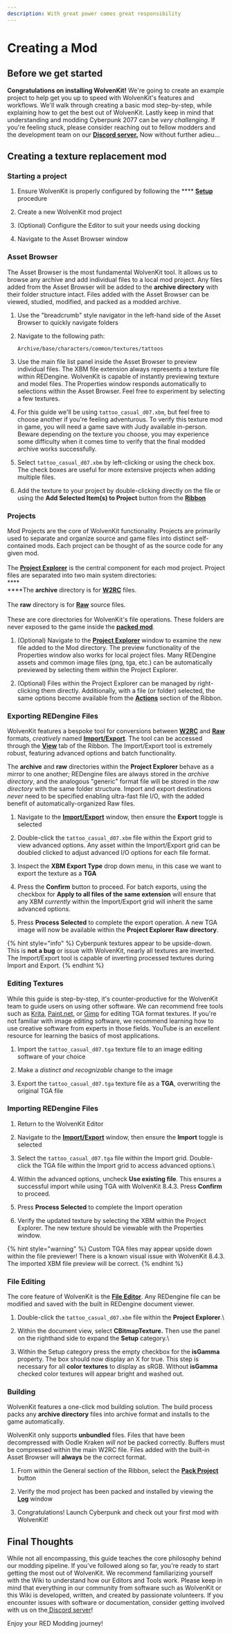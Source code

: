 ```yaml
---
description: With great power comes great responsibility
---
```


# Creating a Mod

## Before we get started

**Congratulations on installing WolvenKit!** We're going to create an example project to help get you up to speed with WolvenKit's features and workflows. We'll walk through creating a basic mod step-by-step, while explaining how to get the best out of WolvenKit. Lastly keep in mind that understanding and modding Cyberpunk 2077 can be _very challenging_. If you're feeling stuck, please consider reaching out to fellow modders and the development team on our [**Discord server.**](../help/community.md) Now without further adieu...

## Creating a texture replacement mod

### Starting a project

1.  Ensure WolvenKit is properly configured by following the **** [**Setup**](setup.md) procedure


2.  Create a new WolvenKit mod project


3.  (Optional) Configure the Editor to suit your needs using docking


4. Navigate to the Asset Browser window

### Asset Browser

The Asset Browser is the most fundamental WolvenKit tool. It allows us to browse any archive and add individual files to a local mod project. Any files added from the Asset Browser will be added to the **archive directory** with their folder structure intact. Files added with the Asset Browser can be viewed, studied, modified, and packed as a modded archive.

1.  Use the "breadcrumb" style navigator in the left-hand side of the Asset Browser to quickly navigate folders


2.  Navigate to the following path:

    `Archive/base/characters/common/textures/tattoos`


3.  Use the main file list panel inside the Asset Browser to preview individual files. The XBM file extension always represents a texture file within REDengine. WolvenKit is capable of instantly previewing texture and model files. The Properties window responds automatically to selections within the Asset Browser. Feel free to experiment by selecting a few textures.


4.  For this guide we'll be using `tattoo_casual_d07.xbm`, but feel free to choose another if you're feeling adventurous. To verify this texture mod in game, you will need a game save with Judy available in-person. Beware depending on the texture you choose, you may experience some difficulty when it comes time to verify that the final modded archive works successfully.


5.  Select  `tattoo_casual_d07.xbm` by left-clicking or using the check box. The check boxes are useful for more extensive projects when adding multiple files.


6. Add the texture to your project by double-clicking directly on the file or using the **Add Selected Item(s) to Project** button from the [**Ribbon**](../wolvenkit-app/ribbon/)

### Projects

Mod Projects are the core of WolvenKit functionality. Projects are primarily used to separate and organize source and game files into distinct self-contained mods. Each project can be thought of as the source code for any given mod.\
\
The [**Project Explorer**](../wolvenkit-app/editor/project-explorer.md) is the central component for each mod project. Project files are separated into two main system directories:\
****\
****The **archive** directory is for [**W2RC**](../help/glossary.md#cr-2-w) files.\
\
The **raw** directory is for [**Raw**](../help/glossary.md#raw) source files.\
\
These are core directories for WolvenKit's file operations. These folders are never exposed to the game inside the [**packed mod**](../help/glossary.md#packed).

1.  (Optional) Navigate to the [**Project Explorer**](../wolvenkit-app/editor/project-explorer.md) window to examine the new file added to the Mod directory. The preview functionality of the Properties window also works for local project files. Many REDengine assets and common image files (png, tga, etc.) can be automatically previewed by selecting them within the Project Explorer.


2. (Optional) Files within the Project Explorer can be managed by right-clicking them directly. Additionally, with a file (or folder) selected, the same options become available from the [**Actions**](../wolvenkit-app/ribbon/actions.md#project-explorer-actions) section of the Ribbon.

### Exporting REDengine Files

WolvenKit features a bespoke tool for conversions between [**W2RC**](../help/glossary.md#cr-2-w) and [**Raw**](../help/glossary.md#raw) formats, _creatively_ named [**Import/Export**](../wolvenkit-app/editor/import-export/). The tool can be accessed through the [**View**](broken-reference) tab of the Ribbon. The Import/Export tool is extremely robust, featuring advanced options and batch functionality.

The **archive** and **raw** directories within the **Project Explorer** behave as a mirror to one another; REDengine files are always stored in the _archive directory_, and the analogous "generic" format file will be stored in the _raw directory_ with the same folder structure. Import and export destinations _never_ need to be specified enabling ultra-fast file I/O, with the added benefit of automatically-organized Raw files.

1.  Navigate to the [**Import/Export**](../wolvenkit-app/editor/import-export/) window, then ensure the **Export** toggle is selected


2.  Double-click the `tattoo_casual_d07.xbm` file within the Export grid to view advanced options. Any asset within the Import/Export grid can be doubled clicked to adjust advanced I/O options for each file format.


3.  Inspect the **XBM Export Type** drop down menu, in this case we want to export the texture as a **TGA**


4.  Press the **Confirm** button to proceed. For batch exports, using the checkbox for **Apply to all files of the same extension** will ensure that any XBM _currently_ within the Import/Export grid will inherit the same advanced options.


5. Press **Process Selected** to complete the export operation. A new TGA image will now be available within the **Project Explorer Raw directory**.

{% hint style="info" %}
Cyberpunk textures appear to be upside-down. This is **not a bug** or issue with WolvenKit, nearly all textures are inverted. The Import/Export tool is capable of inverting processed textures during Import and Export.
{% endhint %}

### Editing Textures

While this guide is step-by-step, it's counter-productive for the WolvenKit team to guide users on using other software. We can recommend free tools such as [Krita](https://krita.org), [Paint.net](https://getpaint.net), or [Gimp](https://gimp.org) for editing TGA format textures. If you're not familiar with image editing software, we recommend learning how to use creative software from experts in those fields. YouTube is an excellent resource for learning the basics of most applications.

1.  Import the `tattoo_casual_d07.tga` texture file to an image editing software of your choice


2.  Make a _distinct and recognizable_ change to the image


3. Export the `tattoo_casual_d07.tga` texture file as a **TGA**, overwriting the original TGA file

### Importing REDengine Files

1.  Return to the WolvenKit Editor


2.  Navigate to the [**Import/Export**](../wolvenkit-app/editor/import-export/) window, then ensure the **Import** toggle is selected


3. Select the `tattoo_casual_d07.tga` file within the Import grid. Double-click the TGA file within the Import grid to access advanced options.\

4.  Within the advanced options, uncheck **Use existing file**. This ensures a successful import while using TGA with WolvenKit 8.4.3. Press **Confirm** to proceed.


5.  Press **Process Selected** to complete the Import operation


6. Verify the updated texture by selecting the XBM within the Project Explorer. The new texture should be viewable with the Properties window.&#x20;

{% hint style="warning" %}
Custom TGA files may appear upside down within the file previewer! There is a known visual issue with WolvenKit 8.4.3. The imported XBM file preview will be correct.
{% endhint %}

### File Editing

The core feature of WolvenKit is the [**File Editor**](../wolvenkit-app/editor/file-editor.md#what-is-the-file-editor). Any REDengine file can be modified and saved with the built in REDengine document viewer.

1. Double-click the `tattoo_casual_d07.xbm` file within the **Project Explorer**.\

2. Within the document view, select **CBitmapTexture.** Then use the panel on the righthand side to expand the **Setup** category.\

3. Within the Setup category press the empty checkbox for the **isGamma** property. The box should now display an X for true. This step is necessary for all **color textures** to display as sRGB. Without **isGamma** checked color textures will appear bright and washed out.

### Building

WolvenKit features a one-click mod building solution. The build process packs any **archive directory** files into archive format and installs to the game automatically.

WolvenKit only supports **unbundled** files. Files that have been decompressed with Oodle Kraken _will not_ be packed correctly. Buffers must be compressed within the main W2RC file. Files added with the built-in Asset Browser will **always** be the correct format.

1.  From within the General section of the Ribbon, select the [**Pack Project**](broken-reference) button


2.  Verify the mod project has been packed and installed by viewing the [**Log**](../wolvenkit-app/editor/log.md) window


3. Congratulations! Launch Cyberpunk and check out your first mod with WolvenKit!

## Final Thoughts

While not all encompassing, this guide teaches the core philosophy behind our modding pipeline. If you've followed along so far, you're ready to start getting the most out of WolvenKit. We recommend familiarizing yourself with the Wiki to understand how our Editors and Tools work. Please keep in mind that everything in our community from software such as WolvenKit or this Wiki is developed, written, and created by passionate volunteers. If you encounter issues with software or documentation, consider getting involved with us on the[ Discord server](https://discord.gg/cp77modding)!



Enjoy your RED Modding journey!

